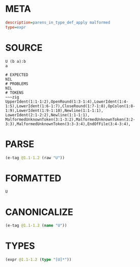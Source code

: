 # META
~~~ini
description=parens_in_type_def_apply malformed
type=expr
~~~
# SOURCE
~~~roc
U (b a):b
a
~~~
~~~
# EXPECTED
NIL
# PROBLEMS
NIL
# TOKENS
~~~zig
UpperIdent(1:1-1:2),OpenRound(1:3-1:4),LowerIdent(1:4-1:5),LowerIdent(1:6-1:7),CloseRound(1:7-1:8),OpColon(1:8-1:9),LowerIdent(1:9-1:10),Newline(1:1-1:1),
LowerIdent(2:1-2:2),Newline(1:1-1:1),
MalformedUnknownToken(3:1-3:2),MalformedUnknownToken(3:2-3:3),MalformedUnknownToken(3:3-3:4),EndOfFile(3:4-3:4),
~~~
# PARSE
~~~clojure
(e-tag @1.1-1.2 (raw "U"))
~~~
# FORMATTED
~~~roc
U
~~~
# CANONICALIZE
~~~clojure
(e-tag @1.1-1.2 (name "U"))
~~~
# TYPES
~~~clojure
(expr @1.1-1.2 (type "[U]*"))
~~~
